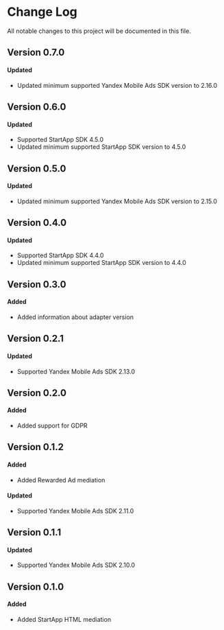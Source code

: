 # Change Log
All notable changes to this project will be documented in this file.

## Version 0.7.0

#### Updated
* Updated minimum supported Yandex Mobile Ads SDK version to 2.16.0

## Version 0.6.0

#### Updated
* Supported StartApp SDK 4.5.0
* Updated minimum supported StartApp SDK version to 4.5.0

## Version 0.5.0

#### Updated
* Updated minimum supported Yandex Mobile Ads SDK version to 2.15.0

## Version 0.4.0

#### Updated
* Supported StartApp SDK 4.4.0
* Updated minimum supported StartApp SDK version to 4.4.0

## Version 0.3.0

#### Added
* Added information about adapter version

## Version 0.2.1

#### Updated
* Supported Yandex Mobile Ads SDK 2.13.0

## Version 0.2.0

#### Added
* Added support for GDPR

## Version 0.1.2

#### Added
* Added Rewarded Ad mediation

#### Updated
* Supported Yandex Mobile Ads SDK 2.11.0

## Version 0.1.1

#### Updated
* Supported Yandex Mobile Ads SDK 2.10.0

## Version 0.1.0

#### Added
* Added StartApp HTML mediation